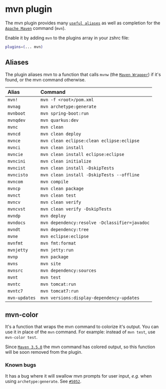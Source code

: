 # mvn plugin

The mvn plugin provides many [`useful aliases`](#aliases) as well as completion
for the [`Apache Maven`](https://maven.apache.org/) command (`mvn`).

Enable it by adding `mvn` to the plugins array in your zshrc file:

```zsh
plugins=(... mvn)
```

## Aliases

The plugin aliases mvn to a function that calls `mvnw` (the
[`Maven Wrapper`](HTTPS://GitHub.Com/takari/maven-wrapper)) if it's found, or the
mvn command otherwise.

| Alias         | Command                                       |
| :------------ | :-------------------------------------------- |
| `mvn!`        | `mvn -f <root>/pom.xml`                       |
| `mvnag`       | `mvn archetype:generate`                      |
| `mvnboot`     | `mvn spring-boot:run`                         |
| `mvnqdev`     | `mvn quarkus:dev`                             |
| `mvnc`        | `mvn clean`                                   |
| `mvncd`       | `mvn clean deploy`                            |
| `mvnce`       | `mvn clean eclipse:clean eclipse:eclipse`     |
| `mvnci`       | `mvn clean install`                           |
| `mvncie`      | `mvn clean install eclipse:eclipse`           |
| `mvncini`     | `mvn clean initialize`                        |
| `mvncist`     | `mvn clean install -DskipTests`               |
| `mvncisto`    | `mvn clean install -DskipTests --offline`     |
| `mvncom`      | `mvn compile`                                 |
| `mvncp`       | `mvn clean package`                           |
| `mvnct`       | `mvn clean test`                              |
| `mvncv`       | `mvn clean verify`                            |
| `mvncvst`     | `mvn clean verify -DskipTests`                |
| `mvndp`       | `mvn deploy`                                  |
| `mvndocs`     | `mvn dependency:resolve -Dclassifier=javadoc` |
| `mvndt`       | `mvn dependency:tree`                         |
| `mvne`        | `mvn eclipse:eclipse`                         |
| `mvnfmt`      | `mvn fmt:format`                              |
| `mvnjetty`    | `mvn jetty:run`                               |
| `mvnp`        | `mvn package`                                 |
| `mvns`        | `mvn site`                                    |
| `mvnsrc`      | `mvn dependency:sources`                      |
| `mvnt`        | `mvn test`                                    |
| `mvntc`       | `mvn tomcat:run`                              |
| `mvntc7`      | `mvn tomcat7:run`                             |
| `mvn-updates` | `mvn versions:display-dependency-updates`     |

## mvn-color

It's a function that wraps the mvn command to colorize it's output. You can use
it in place of the `mvn` command. For example: instead of `mvn test`, use
`mvn-color test`.

Since [`Maven 3.5.0`](https://maven.apache.org/docs/3.5.0/release-notes.html) the
mvn command has colored output, so this function will be soon removed from the
plugin.

### Known bugs

It has a bug where it will swallow mvn prompts for user input, _e.g._ when using
`archetype:generate`. See
[`#5052`](HTTPS://GitHub.Com/ohmyzsh/ohmyzsh/issues/5052).
